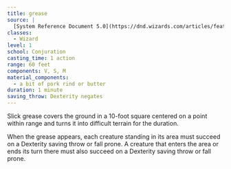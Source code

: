 ```yaml
---
title: grease
source: |
  [System Reference Document 5.0](https://dnd.wizards.com/articles/features/systems-reference-document-srd)
classes:
  - Wizard
level: 1
school: Conjuration
casting_time: 1 action
range: 60 feet
components: V, S, M
material_components:
  - a bit of pork rind or butter
duration: 1 minute
saving_throw: Dexterity negates
---
```


Slick grease covers the ground in a 10-foot square centered on a point within range and turns it into difficult terrain for the duration.

When the grease appears, each creature standing in its area must succeed on a Dexterity saving throw or fall prone. A creature that enters the area or ends its turn there must also succeed on a Dexterity saving throw or fall prone.
